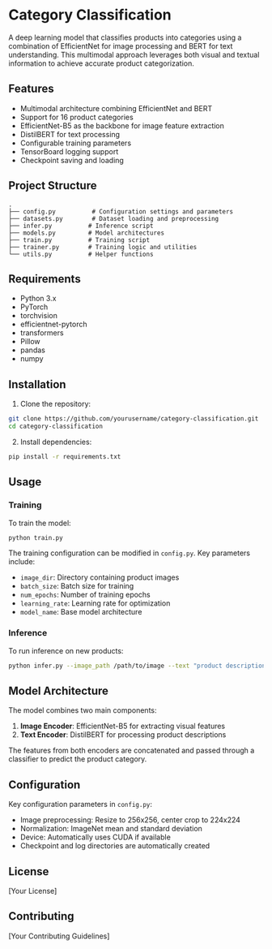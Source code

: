 # Category Classification

A deep learning model that classifies products into categories using a combination of EfficientNet for image processing and BERT for text understanding. This multimodal approach leverages both visual and textual information to achieve accurate product categorization.

## Features

- Multimodal architecture combining EfficientNet and BERT
- Support for 16 product categories
- EfficientNet-B5 as the backbone for image feature extraction
- DistilBERT for text processing
- Configurable training parameters
- TensorBoard logging support
- Checkpoint saving and loading

## Project Structure

```
.
├── config.py          # Configuration settings and parameters
├── datasets.py        # Dataset loading and preprocessing
├── infer.py          # Inference script
├── models.py         # Model architectures
├── train.py          # Training script
├── trainer.py        # Training logic and utilities
└── utils.py          # Helper functions
```

## Requirements

- Python 3.x
- PyTorch
- torchvision
- efficientnet-pytorch
- transformers
- Pillow
- pandas
- numpy

## Installation

1. Clone the repository:
```bash
git clone https://github.com/yourusername/category-classification.git
cd category-classification
```

2. Install dependencies:
```bash
pip install -r requirements.txt
```

## Usage

### Training

To train the model:

```bash
python train.py
```

The training configuration can be modified in `config.py`. Key parameters include:
- `image_dir`: Directory containing product images
- `batch_size`: Batch size for training
- `num_epochs`: Number of training epochs
- `learning_rate`: Learning rate for optimization
- `model_name`: Base model architecture

### Inference

To run inference on new products:

```bash
python infer.py --image_path /path/to/image --text "product description"
```

## Model Architecture

The model combines two main components:
1. **Image Encoder**: EfficientNet-B5 for extracting visual features
2. **Text Encoder**: DistilBERT for processing product descriptions

The features from both encoders are concatenated and passed through a classifier to predict the product category.

## Configuration

Key configuration parameters in `config.py`:
- Image preprocessing: Resize to 256x256, center crop to 224x224
- Normalization: ImageNet mean and standard deviation
- Device: Automatically uses CUDA if available
- Checkpoint and log directories are automatically created

## License

[Your License]

## Contributing

[Your Contributing Guidelines]
